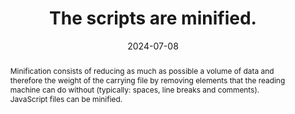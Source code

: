 ---
N: '223'
Rubrique: Performances
title: The scripts are minified.
abstract: "Minification consists of reducing as much as possible a volume of data and therefore the weight of the carrying file by removing elements that the reading machine can do without (typically: spaces, line breaks and comments). JavaScript files can be minified."
categories: ["Performances"]
agrege: O4223-E068
opquast: '4 223'
indiceebook: '68'
description: "Rule n° 068"
before: "067"
weight: "068"
after: "069"
actif: '1'
layout: rules
date: 2024-07-08
tags: ["Sustainability", ""]
objectif: ["Minimize the amount of data to download", "Improve performance", "Reduce the energy impact linked to consulting the digital book"]
Meo: ["Remove unnecessary spaces and comments in JavaScript files using dedicated tools"]
Controle: ["Manually check within all JavaScript files that no line returns, comments, indentations or line breaks are present.", "Or identify the list of non-minified JavaScript files using development tools (browsers , online tools, etc.)"]
Source: ["Opquast"]
Referentiel: ["https://w3c.github.io/sustyweb/#minify-your-html-css-and-javascript", "https://www.arcep.fr/uploads/tx_gspublication/consultation-referentiel-ecoconception-services-numeriques_091023.pdf (6.5 Le service numérique a-t-il mis en place des techniques de compression sur la totalité des ressources transférées dont il a le contrôle ?)"]
Steps: ["", ""]
---